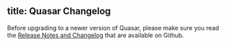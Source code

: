 title: Quasar Changelog
---

Before upgrading to a newer version of Quasar, please make sure you read the [Release Notes and Changelog](https://github.com/quasarframework/quasar/releases) that are available on Github.
